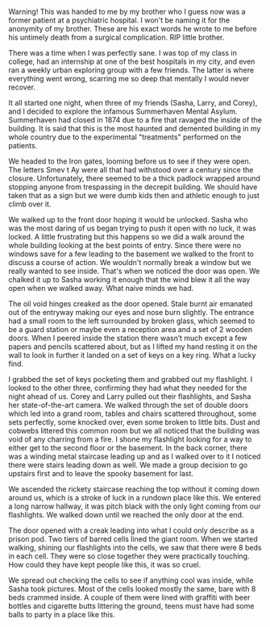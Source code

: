 Warning! This was handed to me by my brother who I guess now was a former patient at a psychiatric hospital. I won't be naming it for the anonymity of my brother. These are his exact words he wrote to me before his untimely death from a surgical complication. RIP little brother.

There was a time when I was perfectly sane. I was top of my class in college, had an internship at one of the best hospitals in my city, and even ran a weekly urban exploring group with a few friends. The latter is where everything went wrong, scarring me so deep that mentally I would never recover.

It all started one night, when three of my friends (Sasha, Larry, and Corey), and I decided to explore the infamous Summerhaven Mental Asylum. Summerhaven had closed in 1874 due to a fire that ravaged the inside of the building. It is said that this is the most haunted and demented building in my whole country due to the experimental "treatments" performed on the patients. 

We headed to the Iron gates, looming before us to see if they were open. The letters Smev t Ay were all that had withstood over a century since the closure. Unfortunately, there seemed to be a thick padlock wrapped around stopping anyone from trespassing in the decrepit building. We should have taken that as a sign but we were dumb kids then and athletic enough to just climb over it. 

We walked up to the front door hoping it would be unlocked. Sasha who was the most daring of us began trying to push it open with no luck, it was locked. A little frustrating but this happens so we did a walk around the whole building looking at the best points of entry. Since there were no windows save for a few leading to the basement we walked to the front to discuss a course of action. We wouldn't normally break a window but we really wanted to see inside. That's when we noticed the door was open. We chalked it up to Sasha working it enough that the wind blew it all the way open when we walked away. What naive minds we had.

The oil void hinges creaked as the door opened. Stale burnt air emanated out of the entryway making our eyes and nose burn slightly. The entrance had a small room to the left surrounded by broken glass, which seemed to be a guard station or maybe even a reception area and a set of 2 wooden doors. When I peered inside the station there wasn’t much except a few papers and pencils scattered about, but as I lifted my hand resting it on the wall to look in further it landed on a set of keys on a key ring. What a lucky find.

I grabbed the set of keys pocketing them and grabbed out my flashlight. I looked to the other three, confirming they had what they needed for the night ahead of us. Corey and Larry pulled out their flashlights, and Sasha her state-of-the-art camera. We walked through the set of double doors which led into a grand room, tables and chairs scattered throughout, some sets perfectly, some knocked over, even some broken to little bits. Dust and cobwebs littered this common room but we all noticed that the building was void of any charring from a fire. I shone my flashlight looking for a way to either get to the second floor or the basement. In the back corner, there was a winding metal staircase leading up and as I walked over to it I noticed there were stairs leading down as well. We made a group decision to go upstairs first and to leave the spooky basement for last.

We ascended the rickety staircase reaching the top without it coming down around us, which is a stroke of luck in a rundown place like this. We entered a long narrow hallway, it was pitch black with the only light coming from our flashlights. We walked down until we reached the only door at the end. 

The door opened with a creak leading into what I could only describe as a prison pod. Two tiers of barred cells lined the giant room. When we started walking, shining our flashlights into the cells, we saw that there were 8 beds in each cell. They were so close together they were practically touching. How could they have kept people like this, it was so cruel. 

We spread out checking the cells to see if anything cool was inside, while Sasha took pictures. Most of the cells looked mostly the same, bare with 8 beds crammed inside. A couple of them were lined with graffiti with beer bottles and cigarette butts littering the ground, teens must have had some balls to party in a place like this.